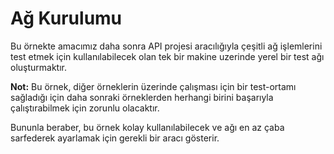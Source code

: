 # Ağ Kurulumu

Bu örnekte amacımız daha sonra API projesi aracılığıyla çeşitli ağ işlemlerini test etmek için kullanılabilecek olan tek bir makine uzerinde yerel bir test ağı oluşturmaktır.

**Not:** Bu örnek, diğer örneklerin üzerinde çalışması için bir test-ortamı sağladığı için daha sonraki örneklerden herhangi birini başarıyla çalıştırabilmek için zorunlu olacaktır.

Bununla beraber, bu örnek kolay kullanılabilecek ve ağı en az çaba sarfederek ayarlamak için gerekli bir aracı gösterir.
